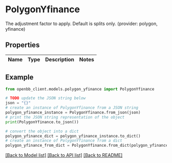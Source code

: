 # PolygonYfinance

The adjustment factor to apply. Default is splits only. (provider: polygon, yfinance)

## Properties

Name | Type | Description | Notes
------------ | ------------- | ------------- | -------------

## Example

```python
from openbb_client.models.polygon_yfinance import PolygonYfinance

# TODO update the JSON string below
json = "{}"
# create an instance of PolygonYfinance from a JSON string
polygon_yfinance_instance = PolygonYfinance.from_json(json)
# print the JSON string representation of the object
print(PolygonYfinance.to_json())

# convert the object into a dict
polygon_yfinance_dict = polygon_yfinance_instance.to_dict()
# create an instance of PolygonYfinance from a dict
polygon_yfinance_from_dict = PolygonYfinance.from_dict(polygon_yfinance_dict)
```
[[Back to Model list]](../README.md#documentation-for-models) [[Back to API list]](../README.md#documentation-for-api-endpoints) [[Back to README]](../README.md)


